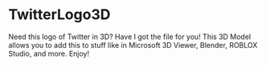 # TwitterLogo3D
Need this logo of Twitter in 3D? Have I got the file for you! This 3D Model allows you to add this to stuff like in Microsoft 3D Viewer, Blender, ROBLOX Studio, and more. Enjoy!
